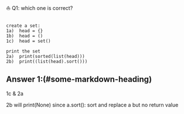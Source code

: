 
⛵️
Q1: which one is correct?
```

create a set:
1a)  head = {}
1b)  head = ()
1c)  head = set()

print the set
2a)  print(sorted(list(head)))
2b)  print((list(head).sort()))
```
















Answer 1:(#some-markdown-heading)
---------------
1c & 2a

2b will print(None) 
since a.sort(): sort and replace a but no return value


